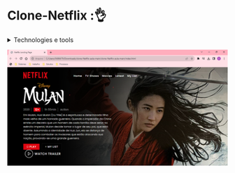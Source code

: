 <h1> Clone-Netflix :👌 </h1> 
<details>
<summary>Technologies e tools </summary>

| Rank | Languages |
|-----:|-----------|
|     1| HTML      |
|     2| CSS       |
|     3| JavaScript|

</details>
<p float="left">
<img src="assets/clone-netlix.png">
</p>
